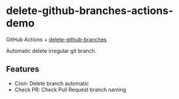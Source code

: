 # delete-github-branches-actions-demo

GitHub Actions + [delete-github-branches](https://github.com/azu/delete-github-branches)

Automatic delete irregular git branch.

## Features

- Cron: Delete branch automatic
- Check PR: Check Pull Request branch naming
